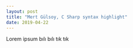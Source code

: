 ```yaml
---
layout: post
title: "Mert Gülsoy, C Sharp syntax highlight"
date: 2019-04-22
---
```


Lorem ipsum bılı bılı tık tık

